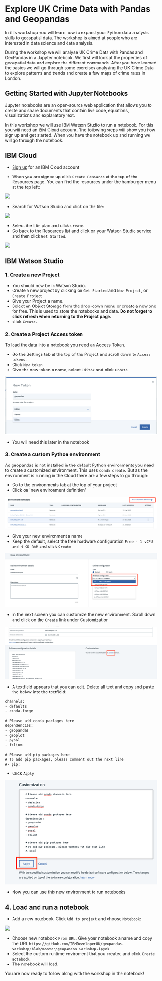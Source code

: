# Explore UK Crime Data with Pandas and Geopandas

In this workshop you will learn how to expand your Python data analysis skills to geospatial data. The workshop is aimed at people who are interested in data science and data analysis.

During the workshop we will analyse UK Crime Data with Pandas and GeoPandas in a Jupyter notebook. We first will look at the properties of geospatial data and explore the different commands. After you have learned the basics we will go through some exercises analysing the UK Crime Data to explore patterns and trends and create a few maps of crime rates in London.

## Getting Started with Jupyter Notebooks

Jupyter notebooks are an open-source web application that allows you to create and share documents that contain live code, equations, visualizations and explanatory text. 

In this workshop we will use IBM Watson Studio to run a notebook. For this you will need an IBM Cloud account. The following steps will show you how sign up and get started. When you have the notebook up and running we will go through the notebook. 

## IBM Cloud

- [Sign up](https://ibm.biz/Bd2brq) for an IBM Cloud account

- When you are signed up click `Create Resource` at the top of the Resources page. You can find the resources under the hamburger menu at the top left:

 ![](https://github.com/IBMDeveloperUK/pandas-workshop/blob/master/images/resources.png)
 
- Search for Watson Studio and click on the tile:

![](https://github.com/IBMDeveloperUK/jupyter-notebooks-101/blob/master/images/studio.png)

- Select the Lite plan and click `Create`.
- Go back to the Resources list and click on your Watson Studio service and then click `Get Started`. 

![](https://github.com/IBMDeveloperUK/jupyter-notebooks-101/blob/master/images/launch.png)

## IBM Watson Studio

### 1. Create a new Project

- You should now be in Watson Studio.
- Create a new project by clicking on `Get Started` and `New Project`, or `Create Project`
- Give your Project a name.
- Select an Object Storage from the drop-down menu or create a new one for free. This is used to store the notebooks and data. **Do not forget to click refresh when returning to the Project page.**
- click `Create`.  

### 2. Create a Project Access token

To load the data into a notebook you need an Access Token. 

- Go the Settings tab at the top of the Project and scroll down to `Access tokens`. 
- Click `New token`
- Give the new token a name, select `Editor` and click `Create`

![](/images/token.png)

- You will need this later in the notebook

### 3. Create a custom Python environment

As geopandas is not installed in the default Python environments you need to create a customized environment. This uses `conda create`. But as the environment is running in the Cloud there are a few steps to go through:

- Go to the environments tab at the top of your project
- Click on 'new environment definition'

![](/images/new_env.png)

- Give your new environment a name
- Keep the default, select the free hardware configuration `Free - 1 vCPU and 4 GB RAM` and click `Create`

![](/images/customize.png)

- In the next screen you can customize the new environment. Scroll down and click on the `Create` link under Customization

![](/images/customize_env.png)

- A textfield appears that you can edit. Delete all text and copy and paste the below into the textfield:

```# Please add conda channels here
channels:
- defaults
- conda-forge

# Please add conda packages here
dependencies:
- geopandas
- geoplot
- pysal
- folium

# Please add pip packages here
# To add pip packages, please comment out the next line
#- pip:
```
- Click `Apply`

![](/images/customize_env2.png)

- Now you can use this new environment to run notebooks

## 4. Load and run a notebook

-  Add a new notebook. Click `Add to project` and choose `Notebook`:

![](https://github.com/IBMDeveloperUK/pandas-workshop/blob/master/images/addnotebook.png)

- Choose new notebook `From URL`. Give your notebook a name and copy the URL `https://github.com/IBMDeveloperUK/geopandas-workshop/blob/master/geopandas-workshop.ipynb`
- Select the custom runtime enviroment that you created and click `Create Notebook`. 
-  The notebook will load. 
 
You are now ready to follow along with the workshop in the notebook!




